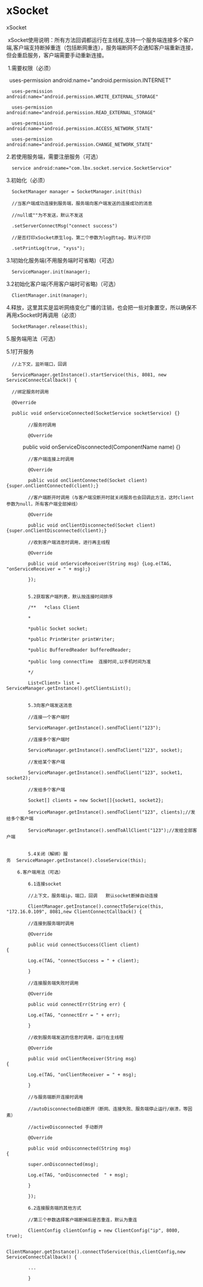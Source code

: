 # xSocket
xSocket    


 xSocket使用说明：所有方法回调都运行在主线程,支持一个服务端连接多个客户端,客户端支持断掉重连（包括断网重连），服务端断网不会通知客户端重新连接，但会重启服务，客户端需要手动重新连接。
 
 
 1.需要权限（必须）    
 
      uses-permission android:name="android.permission.INTERNET"  
      
      uses-permission android:name="android.permission.WRITE_EXTERNAL_STORAGE" 
      
      uses-permission android:name="android.permission.READ_EXTERNAL_STORAGE" 
      
      uses-permission android:name="android.permission.ACCESS_NETWORK_STATE" 
      
      uses-permission android:name="android.permission.CHANGE_NETWORK_STATE"  
      
      
      
      
      
 2.若使用服务端，需要注册服务（可选） 
 
      service android:name="com.lbx.socket.service.SocketService" 
      
      
      
      
      
      
 3.初始化（必须）  
 
      SocketManager manager = SocketManager.init(this)    
      
      //当客户端成功连接到服务端，服务端向客户端发送的连接成功的消息    
      
      //null或""为不发送，默认不发送                
      
      .setServerConnectMsg("connect success")    
      
      //是否打印xSocket原生log，第二个参数为log的tag，默认不打印                
      
      .setPrintLog(true, "xyss"); 
      
      
   3.1初始化服务端(不用服务端时可省略)（可选）
   
   
      ServiceManager.init(manager); 
      
      
   3.2初始化客户端(不用客户端时可省略)（可选） 
   
      ClientManager.init(manager); 
      
      
      
      
      
 4.释放，这里其实是监听网络变化广播的注销，也会把一些对象置空，所以确保不再用xSocket时再调用（必须） 
 
      SocketManager.release(this);  
      
      
      
      
      
 5.服务端用法（可选）  
 
 
   5.1打开服务  
   
      //上下文，监听端口，回调 
      
      ServiceManager.getInstance().startService(this, 8081, new ServiceConnectCallback() {     
      
      //绑定服务时调用   
      
      @Override 
      
      public void onServiceConnected(SocketService socketService) {}      
            
            //服务时调用           
            
            @Override            
            
            public void onServiceDisconnected(ComponentName name) {}      
            
            //客户端连接上时调用   
            
            @Override           
            
            public void onClientConnected(Socket client) {super.onClientConnected(client);}      
            
            //客户端断开时调用（与客户端没断开时就关闭服务也会回调此方法，这时client参数为null，所有客户端全部掉线）            
            
            @Override     
            
            public void onClientDisconnected(Socket client) {super.onClientDisconnected(client);}      
            
            //收到客户端消息时调用，进行再主线程            
            
            @Override            
            
            public void onServiceReceiver(String msg) {Log.e(TAG, "onServiceReceiver = " + msg);}        
            
            });    
            
            
            5.2获取客户端列表，默认按连接时间排序    
            
            /**   *class Client   
            
            *   
            
            *public Socket socket;   
            
            *public PrintWriter printWriter;   
            
            *public BufferedReader bufferedReader;   
            
            *public long connectTime  连接时间,以手机时间为准   
            
            */  
            
            List<Client> list = ServiceManager.getInstance().getClientsList();    
            
            
            5.3向客户端发送消息    
            
            //连接一个客户端时  
            
            ServiceManager.getInstance().sendToClient("123");    
            
            //连接多个客户端时  
            
            ServiceManager.getInstance().sendToClient("123", socket);
            
            //发给某个客户端          
            
            ServiceManager.getInstance().sendToClient("123", socket1, socket2);
            
            //发给多个客户端          
            
            Socket[] clients = new Socket[]{socket1, socket2};        
            
            ServiceManager.getInstance().sendToClient("123", clients);//发给多个客户端    
            
            ServiceManager.getInstance().sendToAllClient("123");//发给全部客户端    
            
            
            5.4关闭（解绑）服务  ServiceManager.getInstance().closeService(this);  
            
        6.客户端用法（可选）   
            
            6.1连接socket    
            
            //上下文，服务端ip，端口，回调   默认socket断掉自动连接 
            
            ClientManager.getInstance().connectToService(this, "172.16.0.109", 8081,new ClientConnectCallback() {         
            
            //连接到服务端时调用                   
            
            @Override                    
            
            public void connectSuccess(Client client) {                        
            
            Log.e(TAG, "connectSuccess = " + client);                    
            
            }          
            
            //连接服务端失败时调用                   
            
            @Override                   
            
            public void connectErr(String err) {                        
            
            Log.e(TAG, "connectErr = " + err);                    
            
            }          
            
            //收到服务端发送的信息时调用，运行在主线程                    
            
            @Override                    
            
            public void onClientReceiver(String msg) {                        
            
            Log.e(TAG, "onClientReceiver = " + msg);                    
            
            }          
            
            //与服务端断开连接时调用     
            
            //autoDisconnected自动断开（断网、连接失败、服务端停止运行/崩溃，等因素）                    
            
            //activeDisconnected 手动断开                    
            
            @Override                    
            
            public void onDisconnected(String msg) {                        
            
            super.onDisconnected(msg);                        
            
            Log.e(TAG, "onDisconnected  " + msg);                    
            
            }                
            
            });       
            
            6.2连接服务端的其他方式     
            
            //第三个参数选择客户端断掉后是否重连，默认为重连   
            
            ClientConfig clientConfig = new ClientConfig("ip", 8080, true);   
            
            ClientManager.getInstance().connectToService(this,clientConfig,new ServiceConnectCallback() {            
            
            ...            
            
            }         
